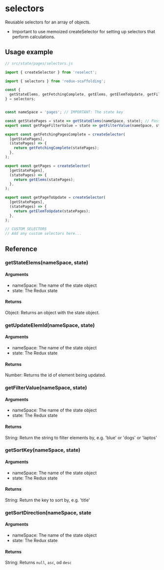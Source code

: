 # selectors

Reusable selectors for an array of objects.

- Important to use memoized createSelector for setting up selectors that perform calculations.

## Usage example

```javascript
// src/state/pages/selectors.js

import { createSelector } from 'reselect';

import { selectors } from 'redux-scaffolding';

const {
  getStateElems, getFetchingComplete, getElems, getElemToUpdate, getFilterValue,
} = selectors;


const nameSpace = 'pages'; // IMPORTANT: The state key

const getStatePages = state => getStateElems(nameSpace, state); // Pass this state into the selector functions below
export const getPageFilterValue = state => getFilterValue(nameSpace, state);

export const getFetchingPagesComplete = createSelector(
  [getStatePages],
  (statePages) => {
    return getFetchingComplete(statePages);
  },
);

export const getPages = createSelector(
  [getStatePages],
  (statePages) => {
    return getElems(statePages);
  },
);

export const getPageToUpdate = createSelector(
  [getStatePages],
  (statePages) => {
    return getElemToUpdate(statePages);
  },
);

// CUSTOM SELECTORS
// Add any custom selectors here...

```

## Reference

### getStateElems(nameSpace, state)
#### Arguments
  * nameSpace: The name of the state object
  * state: The Redux state
#### Returns
Object: Returns an object with the state object.

### getUpdateElemId(nameSpace, state)
#### Arguments
  * nameSpace: The name of the state object
  * state: The Redux state
#### Returns
Number: Returns the id of element being updated.

### getFilterValue(nameSpace, state)
#### Arguments
  * nameSpace: The name of the state object
  * state: The Redux state
#### Returns
String: Return the string to filter elements by, e.g. 'blue' or 'dogs' or 'laptos'

### getSortKey(nameSpace, state)
#### Arguments
  * nameSpace: The name of the state object
  * state: The Redux state
#### Returns
String: Return the key to sort by, e.g. 'title'

### getSortDirection(nameSpace, state
#### Arguments
  * nameSpace: The name of the state object
  * state: The Redux state
#### Returns
String: Returns `null`, `asc`, od `desc`
